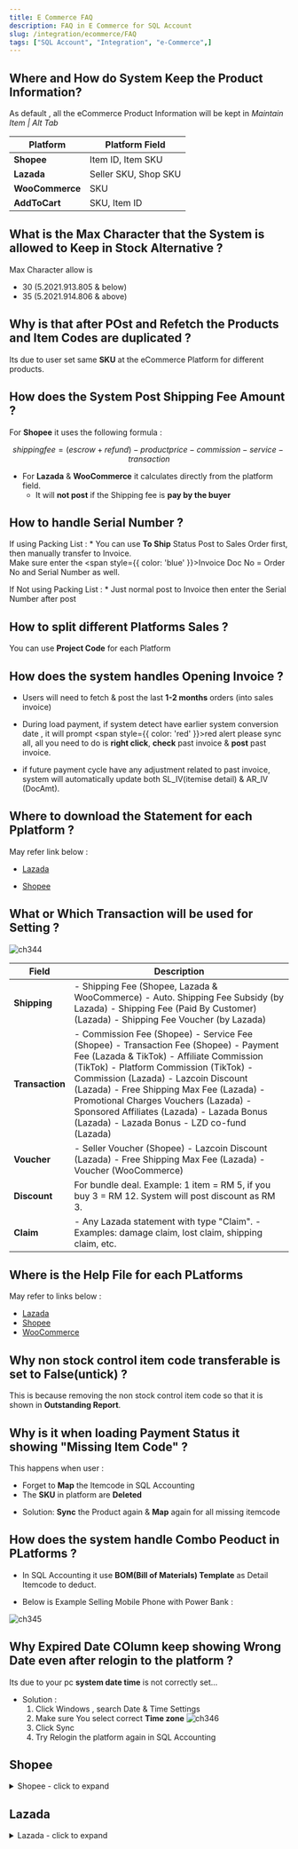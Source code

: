 ```yaml
---
title: E Commerce FAQ
description: FAQ in E Commerce for SQL Account
slug: /integration/ecommerce/FAQ
tags: ["SQL Account", "Integration", "e-Commerce",]
---
```


## Where and How do System Keep the Product Information?

As default , all the eCommerce Product Information will be kept in *Maintain Item | Alt Tab*

| **Platform**   | **Platform Field**        |
|----------------|---------------------------|
| **Shopee**     | Item ID, Item SKU          |
| **Lazada**     | Seller SKU, Shop SKU       |
| **WooCommerce**| SKU                        |
| **AddToCart**  | SKU, Item ID               |

## What is the Max Character that the System is allowed to Keep in Stock Alternative ?

Max Character allow is
- 30 (5.2021.913.805 & below)
- 35 (5.2021.914.806 & above)

## Why is that after POst and Refetch the Products and Item Codes are duplicated ?

Its due to user set same **SKU** at the eCommerce Platform for different products.

## How does the System Post Shipping Fee Amount ?

For **Shopee** it uses the following formula :

```math
shipping fee = (escrow + refund) - product price - commission - service - transaction
```
 * For **Lazada** & **WooCommerce** it calculates directly from the platform field.
    * It will **not post** if the Shipping fee is **pay by the buyer**

## How to handle Serial Number ?

If using Packing List :
    * You can use **To Ship** Status Post to Sales Order first, then manually transfer to Invoice.  
Make sure enter the <span style={{ color: 'blue' }}>Invoice Doc No = Order No</span> and Serial Number as well.

If Not using Packing List :
    * Just normal post to Invoice then enter the Serial Number after post

## How to split different Platforms Sales ?

You can use **Project Code** for each Platform

## How does the system handles Opening Invoice ?

* Users will need to fetch & post the last **1-2 months** orders (into sales invoice)

* During load payment, if system detect have earlier system conversion date , it will prompt <span style={{ color: 'red' }}>red alert</span> please sync all, all you need to do is **right click**, **check** past invoice & **post** past invoice.

* if future payment cycle have any adjustment related to past invoice, system will automatically update both SL_IV(itemise detail) & AR_IV (DocAmt).

## Where to download the Statement for each Pplatform ?

May refer link below :
* [Lazada](https://sellercenter.lazada.com.my/seller/helpcenter/guide-to-view-the-fees-your-account-statement-8809.html?spm=a2a16.helpcenter-psc-article.articles-list.1.1af31e466syh4Y)

* [Shopee](https://seller.shopee.com.my/edu/article/1651)

## What or Which Transaction will be used for Setting ?

 ![ch344](../../../static/img/e-commerce/different/ch344.png)

 | **Field**    | **Description**                                                                 |
|--------------|---------------------------------------------------------------------------------|
| **Shipping** | - Shipping Fee (Shopee, Lazada & WooCommerce) - Auto. Shipping Fee Subsidy (by Lazada) - Shipping Fee (Paid By Customer) (Lazada) - Shipping Fee Voucher (by Lazada) |
| **Transaction** | - Commission Fee (Shopee) - Service Fee (Shopee) - Transaction Fee (Shopee) - Payment Fee (Lazada & TikTok) - Affiliate Commission (TikTok) - Platform Commission (TikTok)  - Commission (Lazada)  - Lazcoin Discount (Lazada)  - Free Shipping Max Fee (Lazada)  - Promotional Charges Vouchers (Lazada)  - Sponsored Affiliates (Lazada)  - Lazada Bonus (Lazada)  - Lazada Bonus - LZD co-fund (Lazada) |
| **Voucher**  | - Seller Voucher (Shopee)  - Lazcoin Discount (Lazada)  - Free Shipping Max Fee (Lazada)  - Voucher (WooCommerce) |
| **Discount** | For bundle deal. Example: 1 item = RM 5, if you buy 3 = RM 12. System will post discount as RM 3. |
| **Claim**    | - Any Lazada statement with type "Claim".  - Examples: damage claim, lost claim, shipping claim, etc. |

## Where is the Help File for each PLatforms

May refer to links below :
* [Lazada](https://sellercenter.lazada.com.my/seller/helpcenter/)
* [Shopee](https://seller.shopee.com.my/edu/home)
* [WooCommerce](https://docs.woocommerce.com/)

## Why non stock control item code transferable is set to False(untick) ?

This is because removing the non stock control item code so that it is shown in **Outstanding Report**.

## Why is it when loading Payment Status it showing "Missing Item Code" ?

This happens when user :

* Forget to **Map** the Itemcode in SQL Accounting
* The **SKU** in platform are **Deleted**

- Solution: **Sync** the Product again & **Map** again for all missing itemcode

## How does the system handle Combo Peoduct in PLatforms ?

* In SQL Accounting it use **BOM(Bill of Materials) Template** as Detail Itemcode to deduct.

- Below is Example Selling Mobile Phone with Power Bank :

![ch345](../../../static/img/e-commerce/different/ch345.png)

## Why Expired Date COlumn keep showing Wrong Date even after relogin to the platform ?

Its due to your pc **system date time** is not correctly set...

- Solution :
    1. Click Windows , search Date & Time Settings
    2. Make sure You select correct **Time zone**
    ![ch346](../../../static/img/e-commerce/different/ch346.png)
    3. Click Sync
    4. Try Relogin the platform again in SQL Accounting

## Shopee

<details>
  <summary>Shopee - click to expand</summary>

### How does the system post when Shipping Fees Charges is higher than Seller Paid Amount that causes the Escrow Amount becomes negative ?

![ch347](../../../static/img/e-commerce/different/ch347.png)

System will Post to **Sales CN** and set Qty in Negative (In the **Order Tab**).
When Load in Income statement(.xls) files into **Payment Tab**, system will auto post to **Customer Refund**.

### How system post for Order Cancelled with Posted Invoice ?

This usually happens when Buyer is not at Home after a few attempts sent and seller decided to cancel the Order.

![ch348](../../../static/img/e-commerce/different/ch348.png)

### How System handle Payment Withdraw ?

[How do i get my payment back?](https://help.shopee.com.my/portal/4/article/173133-%5BShopeePay%5D-ShopeePay-App-Withdrawals?previousPage=search%20recommendation%20bar)

[How to Post In SQL Accounting? Video](https://www.youtube.com/watch?v=PloG3CeHA1w)

### Why when i load the payments , the date looks incorrect ?

Try redownload again from shopee as shopee had updated the format.

![ch349](../../../static/img/e-commerce/different/ch349.png)

</details>

## Lazada

<details>
  <summary>Lazada - click to expand</summary>

### How system Post Marketing Fees?

When load in Finance statement(.csv) file in **Payment Tab** (marketing fees without Order No).
System will post to Sales CN (Transaction Fee) and Customer Refund.

### How system handle Reversal Item Price and Adjustment Item Charge?

System will Delete the CN once load payment file(if the lazada payment release more than Outstanding Invoice amount)

### How system handle for first release payment in negative due to shipping fees under charge customer?

When load payment, once release amount is in **negative**, system will **delete earlier Invoice**, and raise CN(amount will be exactly same as Payment file) and Refund.

When **2nd payment(Adjustment)**, if the amount is in negative, append to CN and Refund, if in positive, will raise Invoice(Adjustment value) and Payment.

### Why the Invoice Amount is changes once Payment is loaded?
It is due to Shipping Fee updated.
Lazada actual Shipping Fee only known **after Payment** is Loaded.

### What is the Claim Field for & What GL Account to Set?

This only use when there is Damage Claim from Lazada.
You can create New Account under Sales as it part of Sales too.

### Load Payment shown Status As Payment ref id not found

It means Lazada not yet release the payment to Seller & SQL **will not** post without **payment ref ID**.

### Where to download the Logistic Billing detail?

You may refer [Logistics Billing System - updates to shipping fee charges and Account Statement](https://bixi.alicdn.com/punish/punish:resource:template:lazadaSpace:exefqahalk_33139279.html?qrcode=zNg-VXbPThepB3VqrYSNnA|aNNfRA|MWrYXQ_0|BgLVzQ&uuid=ccd83e5576cf4e17a907756aad848d9c&action=deny&origin=https%3A%2F%2Fuac-pre.lazada.com%3A443%2Ftbpass%2Fjump)

### How do system handle for Same Oder Number from different Store?

System will add Last 4 character Store Id for the duplicate(for 2nd & above Invoice)

### When Fetch Prompt Api access frequency exceed the limit

This happen when click too many times fetch. Just close whole window & try again

</details>